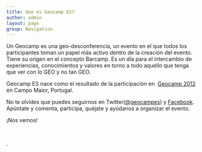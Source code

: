 ```yaml
---
title: Que es Geocamp ES?
author: admin
layout: page
group: Navigation
---
```

Un Geocamp es una geo-desconferencia, un evento en el que todos los participantes toman un papel más activo dentro de la creación del evento. Tiene su origen en el concepto Barcamp. Es un día para el intercambio de experiencias, conocimientos y valores en torno a todo aquello que tenga que ver con lo GEO y no tan GEO.

Geocamp ES nace como el resultado de la participación en  <a title="Geocamp 2012 - Campo Maior" href="http://geocampers.com" target="_blank">Geocamp 2012</a> en Campo Maior, Portugal.

No te olvides que puedes seguirnos en Twitter(<a title="Geocamp ES en Twitter" href="http://twitter.com/geocampes" target="_blank">@geocampes</a>) y <a title="Geocamp ES en Facebook" href="http://www.facebook.com/geocampes" target="_blank">Facebook</a>. Apúntate y comenta, participa, quéjate y ayúdanos a organizar el evento.

¡Nos vemos!

&nbsp;

.

&nbsp;

&nbsp;
